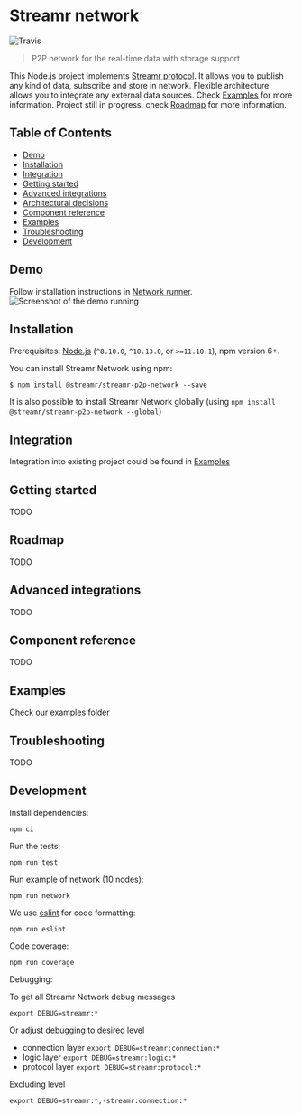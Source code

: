 # Streamr network 
 ![Travis](https://travis-ci.com/streamr-dev/network.svg?token=qNNVCnYJo1fz18VTNpPZ&branch=master)
 
> P2P network for the real-time data with storage support

This Node.js project implements
[Streamr protocol](https://github.com/streamr-dev/streamr-client-protocol-js).
It allows you to publish any kind of data, subscribe and store in network.
Flexible architecture allows you to integrate any external data sources.
Check [Examples](#examples) for more information. Project still in progress, 
check [Roadmap](#roadmap) for more information.


## Table of Contents
- [Demo](#demo)
- [Installation](#installation)
- [Integration](#integration)
- [Getting started](#getting-started)
- [Advanced integrations](#advanced-integrations)
- [Architectural decisions](https://github.com/streamr-dev/network/wiki)
- [Component reference](#component-reference)
- [Examples](#examples)
- [Troubleshooting](#troubleshooting)
- [Development](#development)

## Demo

Follow installation instructions in [Network runner](https://github.com/streamr-dev/network-runner).
![Screenshot of the demo running](https://raw.githubusercontent.com/streamr-dev/network-runner/master/streamr-network.png?token=ABWG2RMLCBIRYNCUUTOF2Z24ZLWT6)

## Installation

Prerequisites: [Node.js](https://nodejs.org/) (`^8.10.0`, `^10.13.0`, or `>=11.10.1`), npm version 6+.

You can install Streamr Network using npm:

```
$ npm install @streamr/streamr-p2p-network --save
```

It is also possible to install Streamr Network globally (using `npm install @streamr/streamr-p2p-network --global`)

## Integration

Integration into existing project could be found in [Examples](./examples)

## Getting started

TODO

## Roadmap

TODO

## Advanced integrations

TODO

## Component reference

TODO

## Examples

Check our [examples folder](./examples)

## Troubleshooting

TODO

## Development

Install dependencies:

    npm ci
    
Run the tests:

    npm run test

Run example of network (10 nodes):

    npm run network

We use [eslint](https://github.com/eslint/eslint) for code formatting:

    npm run eslint

Code coverage:

    npm run coverage
    
Debugging:

To get all Streamr Network debug messages  

    export DEBUG=streamr:*
    
Or adjust debugging to desired level 

- connection layer `export DEBUG=streamr:connection:*`
- logic layer `export DEBUG=streamr:logic:*`
- protocol layer `export DEBUG=streamr:protocol:*`

Excluding level

    export DEBUG=streamr:*,-streamr:connection:*
    